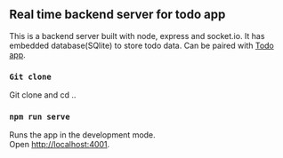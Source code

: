 ## Real time backend server for todo app

This is a backend server built with node, express and socket.io.
It has embedded database(SQlite) to store todo data.
Can be paired with [Todo app](https://github.com/j-oshi/Todolist-realtime-client).

### `Git clone`

Git clone and cd ..

### `npm run serve`

Runs the app in the development mode.<br />
Open [http://localhost:4001](http://localhost:4001).
